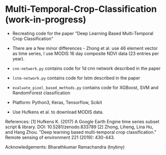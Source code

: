 # Multi-Temporal-Crop-Classification (work-in-progress)

* Recreating code for the paper "Deep Learning Based Multi-Temporal Crop Classification"

* There are a few minor differences - Zhong et al. use 46 element vector as time series, I use MODIS 16 day composite NDVI data (23 entries per year).

* ```cnn-network.py``` contains code for 1d cnn network described in the paper

* ```lstm-network.py``` contains code for lstm described in the paper

* ```evaluate_pixel_based_methods.py``` contains code for XGBoost, SVM and RandomForest classification  

* Platform: Python3, Keras, Tensorflow, Scikit

* Use Hufkens et al. to download MODIS data.


References:
[1] Hufkens K. (2017) A Google Earth Engine time series subset script & library. DOI: 10.5281/zenodo.833789
[2] Zhong, Liheng, Lina Hu, and Hang Zhou. "Deep learning based multi-temporal crop classification." Remote sensing of environment 221 (2019): 430-443.

Acknowledgements:
Bharathkumar Ramachandra (tnybny)

